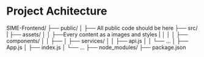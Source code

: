 # Project Achitecture

SIME-Frontend/
├── public/
│   ├── All public code should be here
├── src/
|   ├── assets/
│   │   ├──Every content as a images and styles
|   │   │
│   ├── components/
│   │   ├──
│   ├── services/
│   │   ├── api.js
│   │   └── ...
│   ├── App.js
│   ├── index.js
│   └── ...
├── node_modules/
├── package.json
